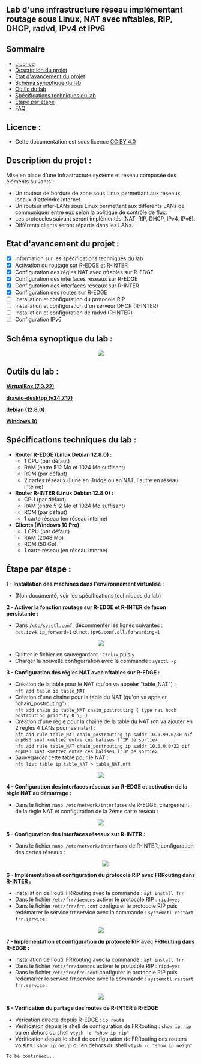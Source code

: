 ## Lab d'une infrastructure réseau implémentant routage sous Linux, NAT avec nftables, RIP, DHCP, radvd, IPv4 et IPv6 

## Sommaire
- [Licence](https://github.com/rikiya-gabimaru/lab-routage-linux-NAT-NFTABLES-RIP-DHCP-RADVD-IPv4-IPv6/blob/main/README.md#licence-)
- [Description du projet](https://github.com/rikiya-gabimaru/lab-routage-linux-NAT-NFTABLES-RIP-DHCP-RADVD-IPv4-IPv6/blob/main/README.md#description-du-projet-)
- [Etat d'avancement du projet](https://github.com/rikiya-gabimaru/lab-routage-linux-NAT-NFTABLES-RIP-DHCP-RADVD-IPv4-IPv6/blob/main/README.md#etat-davancement-du-projet-)
- [Schéma synoptique du lab](https://github.com/rikiya-gabimaru/lab-routage-linux-NAT-NFTABLES-RIP-DHCP-RADVD-IPv4-IPv6/blob/main/README.md#sch%C3%A9ma-synoptique-du-lab-)
- [Outils du lab](https://github.com/rikiya-gabimaru/lab-routage-linux-NAT-NFTABLES-RIP-DHCP-RADVD-IPv4-IPv6/blob/main/README.md#outils-du-lab-)
- [Spécifications techniques du lab](https://github.com/rikiya-gabimaru/lab-routage-linux-NAT-NFTABLES-RIP-DHCP-RADVD-IPv4-IPv6/blob/main/README.md#sp%C3%A9cifications-techniques-du-lab-)
- [Étape par étape](https://github.com/rikiya-gabimaru/lab-routage-linux-NAT-NFTABLES-RIP-DHCP-RADVD-IPv4-IPv6/blob/main/README.md#%C3%A9tape-par-%C3%A9tape-)
- [FAQ](https://github.com/rikiya-gabimaru/lab-routage-linux-NAT-NFTABLES-RIP-DHCP-RADVD-IPv4-IPv6/blob/main/README.md#faq-)

## Licence :
- Cette documentation est sous licence [CC BY 4.0](https://creativecommons.org/licenses/by/4.0/deed.fr)

## Description du projet :
Mise en place d'une infrastructure système et réseau composée des éléments suivants :
- Un routeur de bordure de zone sous Linux permettant aux réseaux locaux d'atteindre internet.
- Un routeur inter-LANs sous Linux permettant aux différents LANs de communiquer entre eux selon la politique de contrôle de flux.
- Les protocoles suivant seront implémentés (NAT, RIP, DHCP, IPv4, IPv6).
- Différents clients seront répartis dans les LANs.

## Etat d'avancement du projet :
- [x] Information sur les spécifications techniques du lab
- [x] Activation du routage sur R-EDGE et R-INTER
- [x] Configuration des régles NAT avec nftables sur R-EDGE
- [x] Configuration des interfaces réseaux sur R-EDGE
- [x] Configuration des interfaces réseaux sur R-INTER
- [x] Configuration des routes sur R-EDGE
- [ ] Installation et configuration du protocole RIP
- [ ] Installation et configuration d'un serveur DHCP (R-INTER)
- [ ] Installation et configuration de radvd (R-INTER)
- [ ] Configuration IPv6

## Schéma synoptique du lab :

<p align="center">
  <img src="https://github.com/user-attachments/assets/60085fb4-5909-4df6-b249-5de829a67aed">
</p>

## Outils du lab :

**[VirtualBox (7.0.22)](https://www.virtualbox.org/)**

**[drawio-desktop (v24.7.17)](https://github.com/jgraph/drawio-desktop)**

**[debian (12.8.0)](https://www.debian.org/)**

**[Windows 10](https://www.microsoft.com/en-us/software-download)**

## Spécifications techniques du lab :

  - **Router R-EDGE (Linux Debian 12.8.0) :**
	- 1 CPU (par défaut)
  	- RAM (entre 512 Mo et 1024 Mo suffisant)
	- ROM (par défaut)
	- 2 cartes réseaux (l'une en Bridge ou en NAT, l'autre en réseau interne)
  - **Router R-INTER (Linux Debian 12.8.0) :**
	- CPU (par défaut)
  	- RAM (entre 512 Mo et 1024 Mo suffisant)
	- ROM (par défaut)
	- 1 carte réseau (en réseau interne)
  - **Clients (Windows 10 Pro)**
	- 1 CPU (par défaut)
  	- RAM (2048 Mo)
	- ROM (50 Go)
	- 1 carte réseau (en réseau interne)

## Étape par étape : 

**1 - Installation des machines dans l'environnement virtualisé :**

   - (Non documenté, voir les spécifications techniques du lab)

**2 - Activer la fonction routage sur R-EDGE et R-INTER de façon persistante :**

   - Dans `/etc/sysctl.conf`, décommenter les lignes suivantes :
	`net.ipv4.ip_forward=1` et `net.ipv6.conf.all.forwarding=1`

<p align="center">
  <img src="https://github.com/user-attachments/assets/a19121ab-486d-4c12-b6ba-22597cedcc89">


</p>

- Quitter le fichier en sauvegardant : `Ctrl+x` puis `y`
- Charger la nouvelle configurration avec la commande : `sysctl -p`

**3 - Configuration des régles NAT avec nftables sur R-EDGE :**

   - Création de la table pour le NAT (qu'on va appeler "table_NAT") :  
	`nft add table ip table_NAT`
   - Création d'une chaine pour la table du NAT (qu'on va appeler "chain_postrouting") :  
	`nft add chain ip table_NAT chain_postrouting { type nat hook postrouting priority 0 \; }`
   - Création d'une règle pour la chaine de la table du NAT (on va ajouter en 2 règles 4 LANs pour les nater) :  
	`nft add rule table_NAT chain_postrouting ip saddr 10.0.99.0/30 oif enp0s3 snat <mettez entre ces balises l'IP de sortie>`  
	`nft add rule table_NAT chain_postrouting ip saddr 10.0.0.0/22 oif enp0s3 snat <mettez entre ces balises l'IP de sortie>`
   - Sauvegarder cette table pour le NAT :  
     	`nft list table ip table_NAT > table_NAT.nft`
<p align="center">
 		<img src="https://github.com/user-attachments/assets/d60f3a15-70ac-4ffd-ac02-4d43ef456ad3">

</p>

**4 - Configuration des interfaces réseaux sur R-EDGE et activation de la règle NAT au démarrage :**

- Dans le fichier `nano /etc/network/interfaces` de R-EDGE, chargement de la règle NAT et configuration de la 2ème carte réseau :
<p align="center">
 		<img src="https://github.com/user-attachments/assets/ec5208f4-97f9-4e99-b164-a349cc96e5e1">
	
</p>

**5 - Configuration des interfaces réseaux sur R-INTER :**

- Dans le fichier `nano /etc/network/interfaces` de R-INTER, configuration des cartes réseaux :
	<p align="center">
 		<img src="https://github.com/user-attachments/assets/0897932e-d24c-4f0c-8498-6758067f0ecc">
	</p>

 **6 - Implémentation et configuration du protocole RIP avec FRRouting dans R-INTER :**  
- Installation de l'outil FRRouting avec la commande : `apt install frr`
- Dans le fichier `/etc/frr/daemons` activer le protocole RIP : `ripd=yes`
- Dans le fichier `/etc/frr/frr.conf` configurer le protocole RIP puis redémarrer le service frr.service avec la commande : `systemctl restart frr.service` :
<p align="center">
<img src="https://github.com/user-attachments/assets/a50717cf-c24a-4ac7-b2ce-1ed87bd4063b">

</p>
 
 **7 - Implémentation et configuration du protocole RIP avec FRRouting dans R-EDGE :**  
- Installation de l'outil FRRouting avec la commande : `apt install frr`
- Dans le fichier `/etc/frr/daemons` activer le protocole RIP : `ripd=yes`
- Dans le fichier `/etc/frr/frr.conf` configurer le protocole RIP puis redémarrer le service frr.service avec la commande : `systemctl restart frr.service` :
<p align="center">
<img src="https://github.com/user-attachments/assets/7d298f21-83d0-4c16-9068-528f06fcb192">

</p>

 **8 - Vérification du partage des routes de R-INTER à R-EDGE**

 - Vérication directe depuis R-EDGE : `ip route`
 - Vérification depuis le shell de configuration de FRRouting : `show ip rip` ou en dehors du shell `vtysh -c "show ip rip"`
 - Vérification depuis le shell de configuration de FRRouting des routers voisins : `show ip neigh` ou en dehors du shell `vtysh -c "show ip neigh"`

 `To be continued...`

